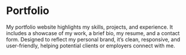 # Portfolio
My portfolio website highlights my skills, projects, and experience. It includes a showcase of my work, a brief bio, my resume, and a contact form. Designed to reflect my personal brand, it’s clean, responsive, and user-friendly, helping potential clients or employers connect with me.
